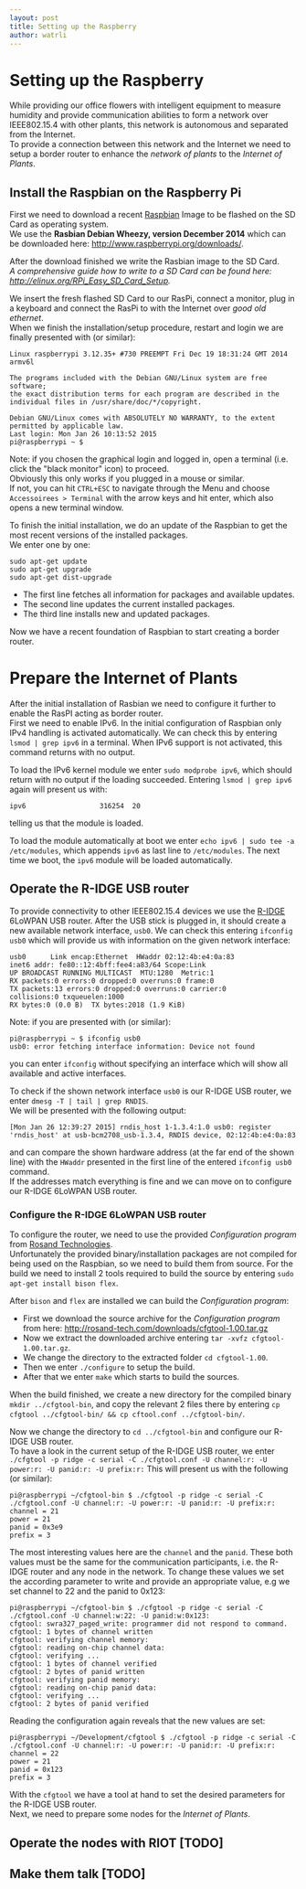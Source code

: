 ```yaml
---
layout: post
title: Setting up the Raspberry
author: watrli
---
```


# Setting up the Raspberry

While providing our office flowers with intelligent equipment to measure humidity and provide communication abilities
to form a network over IEEE802.15.4 with other plants, this network is autonomous and separated from the Internet.  
To provide a connection between this network and the Internet we need to setup a border router to enhance the _network of plants_ to the _Internet of Plants_.

## Install the Raspbian on the Raspberry Pi
First we need to download a recent [Raspbian](http://www.raspbian.org/) Image to be flashed on the SD Card as operating system.  
We use the __Rasbian Debian Wheezy, version December 2014__ which can be downloaded here: http://www.raspberrypi.org/downloads/.  

After the download finished we write the Rasbian image to the SD Card.  
_A comprehensive guide how to write to a SD Card can be found here: http://elinux.org/RPi_Easy_SD_Card_Setup._

We insert the fresh flashed SD Card to our RasPi, connect a monitor, plug in a keyboard and connect the RasPi to with the Internet over _good old ethernet_.  
When we finish the installation/setup procedure, restart and login we are finally presented with (or similar):
```
Linux raspberrypi 3.12.35+ #730 PREEMPT Fri Dec 19 18:31:24 GMT 2014 armv6l

The programs included with the Debian GNU/Linux system are free software;
the exact distribution terms for each program are described in the
individual files in /usr/share/doc/*/copyright.

Debian GNU/Linux comes with ABSOLUTELY NO WARRANTY, to the extent
permitted by applicable law.
Last login: Mon Jan 26 10:13:52 2015
pi@raspberrypi ~ $
```
Note: if you chosen the graphical login and logged in, open a terminal (i.e. click the "black monitor" icon) to proceed.  
Obviously this only works if you plugged in a mouse or similar.  
If not, you can hit `CTRL+ESC` to navigate through the Menu and choose `Accessoirees > Terminal` with the arrow keys and hit enter,
which also opens a new terminal window.


To finish the initial installation, we do an update of the Raspbian to get the most recent versions of the installed packages.  
We enter one by one:
```
sudo apt-get update
sudo apt-get upgrade
sudo apt-get dist-upgrade
```
- The first line fetches all information for packages and available updates.
- The second line updates the current installed packages.
- The third line installs new and updated packages.

Now we have a recent foundation of Raspbian to start creating a border router.

# Prepare the Internet of Plants
After the initial installation of Rasbian we need to configure it further to enable the RasPI acting as border router.  
First we need to enable IPv6. In the initial configuration of Raspbian only IPv4 handling is activated automatically.
We can check this by entering `lsmod | grep ipv6` in a terminal.
When IPv6 support is not activated, this command returns with no output.

To load the IPv6 kernel module we enter `sudo modprobe ipv6`, which should return with no output if the loading succeeded.
Entering `lsmod | grep ipv6` again will present us with:
```
ipv6                  316254  20
```
telling us that the module is loaded.

To load the module automatically at boot we enter `echo ipv6 | sudo tee -a /etc/modules`, which appends `ipv6` as last line to `/etc/modules`.
The next time we boot, the `ipv6` module will be loaded automatically.

## Operate the R-IDGE USB router
To provide connectivity to other IEEE802.15.4 devices we use the [R-IDGE](http://rosand-tech.com/products/r-idge/prod.html) 6LoWPAN USB router.
After the USB stick is plugged in, it should create a new available network interface, `usb0`.
We can check this entering `ifconfig usb0` which will provide us with information on the given network interface:
```
usb0      Link encap:Ethernet  HWaddr 02:12:4b:e4:0a:83  
inet6 addr: fe80::12:4bff:fee4:a83/64 Scope:Link
UP BROADCAST RUNNING MULTICAST  MTU:1280  Metric:1
RX packets:0 errors:0 dropped:0 overruns:0 frame:0
TX packets:13 errors:0 dropped:0 overruns:0 carrier:0
collisions:0 txqueuelen:1000
RX bytes:0 (0.0 B)  TX bytes:2018 (1.9 KiB)
```
Note: if you are presented with (or similar):
```
pi@raspberrypi ~ $ ifconfig usb0
usb0: error fetching interface information: Device not found
```
you can enter `ifconfig` without specifying an interface which will show all available and active interfaces.

To check if the shown network interface `usb0` is our R-IDGE USB router, we enter `dmesg -T | tail | grep RNDIS`.  
We will be presented with the following output:
```
[Mon Jan 26 12:39:27 2015] rndis_host 1-1.3.4:1.0 usb0: register 'rndis_host' at usb-bcm2708_usb-1.3.4, RNDIS device, 02:12:4b:e4:0a:83
```
and can compare the shown hardware address (at the far end of the shown line) with the `HWaddr` presented in the first line of the entered `ifconfig usb0` command.  
If the addresses match everything is fine and we can move on to configure our R-IDGE 6LoWPAN USB router.

### Configure the R-IDGE 6LoWPAN USB router
To configure the router, we need to use the provided _Configuration program_ from [Rosand Technologies](http://rosand-tech.com/products/r-idge/doc.html).  
Unfortunately the provided binary/installation packages are not compiled for being used on the Raspbian, so we need to build them from source.
For the build we need to install 2 tools required to build the source by entering `sudo apt-get install bison flex`.

After `bison` and `flex` are installed we can build the _Configuration program_:
- First we download the source archive for the _Configuration program_ from here: http://rosand-tech.com/downloads/cfgtool-1.00.tar.gz
- Now we extract the downloaded archive entering `tar -xvfz cfgtool-1.00.tar.gz`.
- We change the directory to the extracted folder `cd cfgtool-1.00`.
- Then we enter `./configure` to setup the build.
- After that we enter `make` which starts to build the sources.

When the build finished, we create a new directory for the compiled binary `mkdir ../cfgtool-bin`, and copy the relevant 2 files there by entering `cp cfgtool ../cfgtool-bin/ && cp cftool.conf ../cfgtool-bin/`.

Now we change the directory to `cd ../cfgtool-bin` and configure our R-IDGE USB router.  
To have a look in the current setup of the R-IDGE USB router, we enter `./cfgtool -p ridge -c serial -C ./cfgtool.conf -U channel:r: -U power:r: -U panid:r: -U prefix:r:`
This will present us with the following (or similar):
```
pi@raspberrypi ~/cfgtool-bin $ ./cfgtool -p ridge -c serial -C ./cfgtool.conf -U channel:r: -U power:r: -U panid:r: -U prefix:r:
channel = 21
power = 21
panid = 0x3e9
prefix = 3
```
The most interesting values here are the `channel` and the `panid`. These both values must be the same for the communication participants, i.e. the R-IDGE router and any node in the network.
To change these values we set the according parameter to write and provide an appropriate value, e.g we set channel to 22 and the panid to 0x123:
```
pi@raspberrypi ~/cfgtool-bin $ ./cfgtool -p ridge -c serial -C ./cfgtool.conf -U channel:w:22: -U panid:w:0x123:
cfgtool: swra327_paged_write: programmer did not respond to command.
cfgtool: 1 bytes of channel written
cfgtool: verifying channel memory:
cfgtool: reading on-chip channel data:
cfgtool: verifying ...
cfgtool: 1 bytes of channel verified
cfgtool: 2 bytes of panid written
cfgtool: verifying panid memory:
cfgtool: reading on-chip panid data:
cfgtool: verifying ...
cfgtool: 2 bytes of panid verified
```
Reading the configuration again reveals that the new values are set:
```
pi@raspberrypi ~/Development/cfgtool $ ./cfgtool -p ridge -c serial -C ./cfgtool.conf -U channel:r: -U power:r: -U panid:r: -U prefix:r:
channel = 22
power = 21
panid = 0x123
prefix = 3
```

With the `cfgtool` we have a tool at hand to set the desired parameters for the R-IDGE USB router.  
Next, we need to prepare some nodes for the _Internet of Plants_.

## Operate the nodes with RIOT [TODO]
## Make them talk [TODO]
